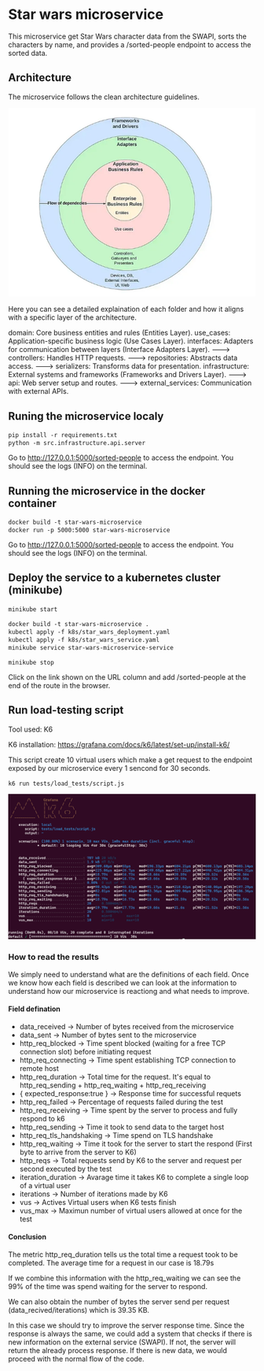 # Star wars microservice

This microservice get Star Wars character data from the SWAPI, sorts the characters by name, and provides a /sorted-people endpoint to access the sorted data.


## Architecture

The microservice follows the clean architecture guidelines.

![Clean Architecture](clean_architecture_diagram.webp)

Here you can see a detailed explaination of each folder and how it aligns with a specific layer of the architecture.

domain: Core business entities and rules (Entities Layer).
use_cases: Application-specific business logic (Use Cases Layer).
interfaces:  Adapters for communication between layers (Interface Adapters Layer).
---> controllers: Handles HTTP requests.
---> repositories: Abstracts data access.
---> serializers: Transforms data for presentation.
infrastructure: External systems and frameworks (Frameworks and Drivers Layer).
---> api: Web server setup and routes.
---> external_services: Communication with external APIs.

## Runing the microservice localy
```
pip install -r requirements.txt
python -m src.infrastructure.api.server
```
Go to http://127.0.0.1:5000/sorted-people to access the endpoint. You should see the logs (INFO) on the terminal.

## Running the microservice in the docker container
```
docker build -t star-wars-microservice
docker run -p 5000:5000 star-wars-microservice
```

Go to http://127.0.0.1:5000/sorted-people to access the endpoint. You should see the logs (INFO) on the terminal.

## Deploy the service to a kubernetes cluster (minikube)
```
minikube start
```

```
docker build -t star-wars-microservice .
kubectl apply -f k8s/star_wars_deployment.yaml
kubectl apply -f k8s/star_wars_service.yaml
minikube service star-wars-microservice-service
```

```
minikube stop
```

Click on the link shown on the URL column and add /sorted-people at the end of the route in the browser.

## Run load-testing script

Tool used: K6

K6 installation: https://grafana.com/docs/k6/latest/set-up/install-k6/

This script create 10 virtual users which make a get request to the endpoint exposed by our microservice every 1 sencond for 30 seconds.

```
k6 run tests/load_tests/script.js 
```
![K6 output](k6_output.png)

### How to read the results

We simply need to understand what are the definitions of each field. Once we know how each field is described we can look at the information to understand how our microservice is reactiong and what needs to improve.

#### Field defination
<ul>
<li>data_received               -> Number of bytes received from the microservice</li>
<li>data_sent                   -> Number of bytes sent to the microservice</li>
<li>http_req_blocked            -> Time spent blocked (waiting for a free TCP connection slot) before initiating request</li>
<li>http_req_connecting         -> Time spent establishing TCP connection to remote host</li>
<li>http_req_duration           -> Total time for the request. It's equal to http_req_sending + http_req_waiting + http_req_receiving</li>
<li>{ expected_response:true }  -> Response time for successful requets</li>
<li>http_req_failed             -> Percentage of requests failed during the test</li>
<li>http_req_receiving          -> Time spent by the server to process and fully respond to k6</li>
<li>http_req_sending            -> Time it took to send data to the target host</li>
<li>http_req_tls_handshaking    -> Time spend on TLS handshake</li>
<li>http_req_waiting            -> Time it took for the server to start the respond (First byte to arrive from the server to K6)</li>
<li>http_reqs                   -> Total requests send by K6 to the server and request per second executed by the test</li>
<li>iteration_duration          -> Avarage time it takes K6 to complete a single loop of a virtual user</li>
<li>iterations                  -> Number of iterations made by K6</li>
<li>vus                         -> Actives Virtual users when K6 tests finish</li>
<li>vus_max                     -> Maximun number of virtual users allowed at once for the test</li>
</ul>

#### Conclusion

The metric http_req_duration tells us the total time a request took to be completed. The average time for a request in our case is 18.79s

If we combine this information with the http_req_waiting we can see the 99% of the time was spend waiting for the server to respond. 

We can also obtain the number of bytes the server send per request (data_recived/iterations) which is 39.35 KB.

In this case we should try to improve the server response time. Since the response is always the same, we could add a system that checks if there is new information on the external service (SWAPI). If not, the server will return the already process response. If there is new data, we would proceed with the normal flow of the code.